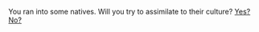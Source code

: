  You ran into some natives. Will you try to assimilate to their culture? 
 [Yes?](yousurvived.md)
 [No?](solodeath.md)
 